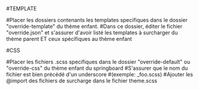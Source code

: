 #TEMPLATE

#Placer les dossiers contenants les templates specifiques dans le dossier "override-template" du thème enfant.
#Dans ce dossier, éditer le fichier "override.json" et s'assurer d'avoir listé les templates à surcharger du thème parent ET ceux spécifiques au thème enfant

#CSS

#Placer les fichiers .scss specifiques dans le dossier "override-default" ou "override-css" du thème enfant du springboard
#S'assurer que le nom du fichier est bien précédé d'un underscore
#(exemple: _foo.scss)
#Ajouter les @import des fichiers de surcharge dans le fichier theme.scss
